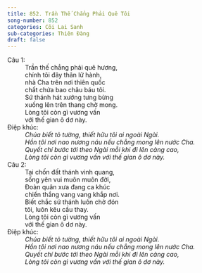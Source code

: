 ```yaml
---
title: 852. Trần Thế Chẳng Phải Quê Tôi
song-number: 852
categories: Cõi Lai Sanh
sub-categories: Thiên Đàng
draft: false
---
```

<dl><dt>Câu 1:</dt><dd data-verse="1">Trần thế chẳng phải quê hương, <br/>chính tôi đây thân lữ hành, <br/>nhà Cha trên nơi thiên quốc <br/>chất chứa bao châu báu tôi. <br/>Sứ thánh hát xướng tưng bừng <br/>xuống lên trên thang chờ mong. <br/>Lòng tôi còn gì vương vấn <br/>với thế gian ô dơ này. </dd><dt>Điệp khúc:</dt><dd data-chorus="1"><em>Chúa biết tỏ tường, thiết hữu tôi ai ngoài Ngài. <br/>Hồn tôi nơi nao nương náu nếu chẳng mong lên nước Cha. <br/>Quyết chí bước tới theo Ngài mỗi khi đi lên càng cao, <br/>Lòng tôi còn gì vương vấn với thế gian ô dơ này. </em></dd><dt>Câu 2:</dt><dd data-verse="2">Tại chốn đất thánh vinh quang, <br/>sống yên vui muôn muôn đời, <br/>Đoàn quân xưa đang ca khúc <br/>chiến thắng vang vang khắp nơi. <br/>Biết chắc sứ thánh luôn chờ đón <br/>tôi, luôn kêu cầu thay. <br/>Lòng tôi còn gì vương vấn <br/>với thế gian ô dơ này. </dd><dt>Điệp khúc:</dt><dd data-chorus="1"><em>Chúa biết tỏ tường, thiết hữu tôi ai ngoài Ngài. <br/>Hồn tôi nơi nao nương náu nếu chẳng mong lên nước Cha. <br/>Quyết chí bước tới theo Ngài mỗi khi đi lên càng cao, <br/>Lòng tôi còn gì vương vấn với thế gian ô dơ này. </em></dd></dl>